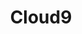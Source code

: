 ---
blog: https://c9.io/blog
facebook: https://www.facebook.com/Cloud9IDE
github: c9
logohandle: c9
sort: cloud9
title: Cloud9
twitter: cloud9ide
website: https://c9.io/
wikipedia: https://en.wikipedia.org/wiki/blah
---
